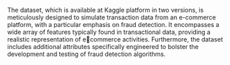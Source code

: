 The dataset, which is available at Kaggle platform in two versions, is meticulously 
designed to simulate transaction data from an e-commerce platform, with a 
particular emphasis on fraud detection. It encompasses a wide array of features 
typically found in transactional data, providing a realistic representation of ecommerce activities. Furthermore, the dataset includes additional attributes 
specifically engineered to bolster the development and testing of fraud detection 
algorithms.
